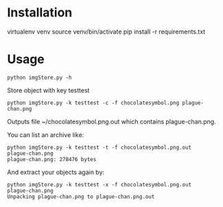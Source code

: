 # Installation

  virtualenv venv 
  source venv/bin/activate
  pip install -r requirements.txt 

# Usage 


    python imgStore.py -h 

Store object with key testtest

    python imgStore.py -k testtest -c -f chocolatesymbol.png plague-chan.png

Outputs file ~/chocolatesymbol.png.out which contains plague-chan.png. 

You can list an archive like: 


    python imgStore.py -k testtest -t -f chocolatesymbol.png.out 
    plague-chan.png
    plague-chan.png: 278476 bytes

And extract your objects again by: 

    python imgStore.py -k testtest -x -f chocolatesymbol.png.out
    plague-chan.png 
    Unpacking plague-chan.png to plague-chan.png.out
